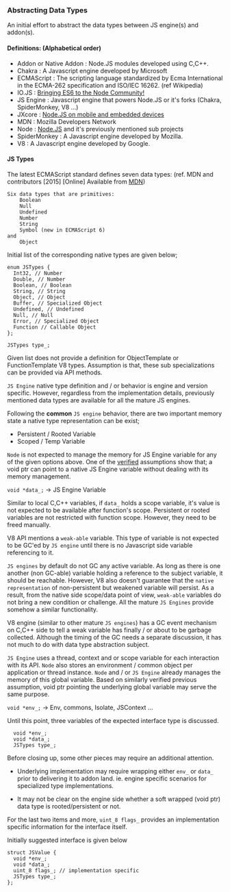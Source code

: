 ### Abstracting Data Types

An initial effort to abstract the data types between JS engine(s) and addon(s).

#### Definitions: (Alphabetical order)

 - Addon or Native Addon : Node.JS modules developed using C,C++.
 - Chakra : A Javascript engine developed by Microsoft
 - ECMAScript : The scripting language standardized by Ecma International in the ECMA-262 specification and ISO/IEC 16262. (ref Wikipedia)
 - IO.JS : [Bringing ES6 to the Node Community!](http://iojs.org)
 - JS Engine : Javascript engine that powers Node.JS or it's forks (Chakra, SpiderMonkey, V8 ...)
 - JXcore : [Node.JS on mobile and embedded devices](http://jxcore.io/)
 - MDN : Mozilla Developers Network
 - Node : [Node.JS](http://nodejs.org) and it's previously mentioned sub projects
 - SpiderMonkey : A Javascript engine developed by Mozilla.
 - V8 : A Javascript engine developed by Google.


#### JS Types

The latest ECMAScript standard defines seven data types: (ref. MDN and contributors [2015] [Online] Available from [MDN](https://developer.mozilla.org/en-US/docs/Web/JavaScript/Data_structures))

    Six data types that are primitives:
        Boolean
        Null
        Undefined
        Number
        String
        Symbol (new in ECMAScript 6)
    and 
        Object

Initial list of the corresponding native types are given below;

```
enum JSTypes {
  Int32, // Number
  Double, // Number
  Boolean, // Boolean
  String, // String
  Object, // Object
  Buffer, // Specialized Object
  Undefined, // Undefined
  Null, // Null
  Error, // Specialized Object
  Function // Callable Object
};
```

`JSTypes type_;`

Given list does not provide a definition for ObjectTemplate or FunctionTemplate V8 types. Assumption is that, these sub specializations can be provided via API methods. 

`JS Engine` native type definition and / or behavior is engine and version specific. However, regardless from the implementation details, previously mentioned data types are available for all the mature JS engines.

Following the **common** `JS engine` behavior, there are two important memory state a native type representation can be exist;

 - Persistent / Rooted Variable
 - Scoped / Temp Variable

`Node` is not expected to manage the memory for JS Engine variable for any of the given options above. One of the [verified](https://github.com/jxcore/jxcore/blob/master/doc/native/Embedding_Basics.md) assumptions show that; a void ptr can point to a native JS Engine variable without dealing with its memory management.

`void *data_;` -> JS Engine Variable

Similar to local C,C++ variables, if `data_` holds a scope variable, it's value is not expected to be available after function's scope. Persistent or rooted variables are not restricted with function scope. However, they need to be freed manually.

V8 API mentions a `weak-able` variable. This type of variable is not expected to be GC'ed by `JS engine` until there is no Javascript side variable referencing to it. 

`JS engines` by default do not GC any active variable. As long as there is one another (non GC-able) variable holding a reference to the subject variable, it should be reachable. However, V8 also doesn't guarantee that the `native representation` of non-persistent but weakened variable will persist. As a result, from the native side scope/data point of view, `weak-able` variables do not bring a new condition or challenge. All the mature `JS Engines` provide somehow a similar functionality.

V8 engine (similar to other mature `JS engines`) has a GC event mechanism on C,C++ side to tell a weak variable has finally / or about to be garbage collected. Although the timing of the GC needs a separate discussion, it has not much to do with data type abstraction subject. 

`JS Engine` uses a thread, context and or scope variable for each interaction with its API. `Node` also stores an environment / common object per application or thread instance. `Node` and / or `JS Engine` already manages the memory of this global variable. Based on similarly verified previous assumption, void ptr pointing the underlying global variable may serve the same purpose.

`void *env_;` -> Env, commons, Isolate, JSContext ...

Until this point, three variables of the expected interface type is discussed.

```
  void *env_;
  void *data_;
  JSTypes type_;
```

Before closing up, some other pieces may require an additional attention.

 - Underlying implementation may require wrapping either `env_` or `data_` prior to delivering it to addon land. ie. engine specific scenarios for specialized type implementations.

 - It may not be clear on the engine side whether a soft wrapped (void ptr) data type is rooted/persistent or not.

For the last two items and more, `uint_8 flags_` provides an implementation specific information for the interface itself.

Initially suggested interface is given below

```
struct JSValue {
  void *env_;
  void *data_;
  uint_8 flags_; // implementation specific
  JSTypes type_;
};
```
